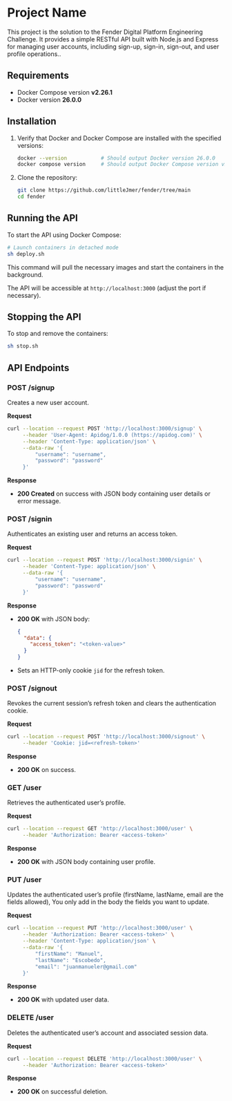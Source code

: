 # Project Name

This project is the solution to the Fender Digital Platform Engineering Challenge. It provides a simple RESTful API built with Node.js and Express for managing user accounts, including sign-up, sign-in, sign-out, and user profile operations..

## Requirements

* Docker Compose version **v2.26.1**
* Docker version **26.0.0**

## Installation

1. Verify that Docker and Docker Compose are installed with the specified versions:

   ```bash
   docker --version           # Should output Docker version 26.0.0
   docker compose version     # Should output Docker Compose version v2.26.1
   ```

2. Clone the repository:

   ```bash
   git clone https://github.com/littleJmer/fender/tree/main
   cd fender
   ```

## Running the API

To start the API using Docker Compose:

```bash
# Launch containers in detached mode
sh deploy.sh
```

This command will pull the necessary images and start the containers in the background.

The API will be accessible at `http://localhost:3000` (adjust the port if necessary).

## Stopping the API

To stop and remove the containers:

```bash
sh stop.sh
```

## API Endpoints

### POST /signup

Creates a new user account.

**Request**

```bash
curl --location --request POST 'http://localhost:3000/signup' \
     --header 'User-Agent: Apidog/1.0.0 (https://apidog.com)' \
     --header 'Content-Type: application/json' \
     --data-raw '{
         "username": "username",
         "password": "password"
     }'
```

**Response**

* **200 Created** on success with JSON body containing user details or error message.

### POST /signin

Authenticates an existing user and returns an access token.

**Request**

```bash
curl --location --request POST 'http://localhost:3000/signin' \
     --header 'Content-Type: application/json' \
     --data-raw '{
         "username": "username",
         "password": "password"
     }'
```

**Response**

* **200 OK** with JSON body:

  ```json
  {
    "data": {
      "access_token": "<token-value>"
    }
  }
  ```
* Sets an HTTP-only cookie `jid` for the refresh token.

### POST /signout

Revokes the current session’s refresh token and clears the authentication cookie.

**Request**

```bash
curl --location --request POST 'http://localhost:3000/signout' \
     --header 'Cookie: jid=<refresh-token>'
```

**Response**

* **200 OK** on success.

### GET /user

Retrieves the authenticated user’s profile.

**Request**

```bash
curl --location --request GET 'http://localhost:3000/user' \
     --header 'Authorization: Bearer <access-token>'
```

**Response**

* **200 OK** with JSON body containing user profile.

### PUT /user

Updates the authenticated user’s profile (firstName, lastName, email are the fields allowed), You only add in the body the fields you want to update.

**Request**

```bash
curl --location --request PUT 'http://localhost:3000/user' \
     --header 'Authorization: Bearer <access-token>' \
     --header 'Content-Type: application/json' \
     --data-raw '{
         "firstName": "Manuel",
         "lastName": "Escobedo",
         "email": "juanmanueler@gmail.com"
     }'
```

**Response**

* **200 OK** with updated user data.

### DELETE /user

Deletes the authenticated user’s account and associated session data.

**Request**

```bash
curl --location --request DELETE 'http://localhost:3000/user' \
     --header 'Authorization: Bearer <access-token>'
```

**Response**

* **200 OK** on successful deletion.